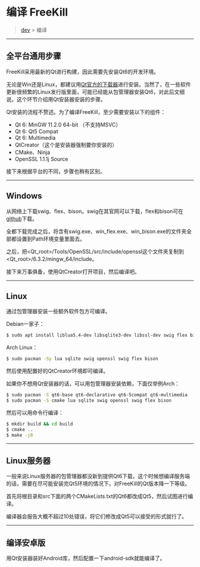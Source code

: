 # 编译 FreeKill

> [dev](./index.md) > 编译

___

## 全平台通用步骤

FreeKill采用最新的Qt进行构建，因此需要先安装Qt6的开发环境。

无论是Win还是Linux，都建议用[Qt官方的下载器](https://download.qt.io/official_releases/online_installers/)进行安装。当然了，在一些软件更新很频繁的Linux发行版里面，可能已经能从包管理器安装Qt6，对此后文细说。这个环节介绍用Qt安装器安装的步骤。

Qt安装的流程不赘述。为了编译FreeKill，至少需要安装以下的组件：
- Qt 6: MinGW 11.2.0 64-bit （不支持MSVC）
- Qt 6: Qt5 Compat
- Qt 6: Multimedia
- QtCreator（这个是安装器强制要你安装的）
- CMake、Ninja
- OpenSSL 1.1.1j Source

接下来根据平台的不同，步骤也稍有区别。

___

## Windows

从网络上下载swig、flex、bison。swig在其官网可以下载，flex和bison可在[github](https://github.com/lexxmark/winflexbison/releases/)下载。

全都下载完成之后，将含有swig.exe、win_flex.exe、win_bison.exe的文件夹全部都设置到Path环境变量里面去。

之后，把<Qt_root>/Tools/OpenSSL/src/include/openssl这个文件夹复制到<Qt_root>/6.3.2/mingw_64/include。

接下来万事俱备，使用QtCreator打开项目，然后编译吧。

___

## Linux

通过包管理器安装一些额外软件包方可编译。

Debian一家子：

```sh
$ sudo apt install liblua5.4-dev libsqlite3-dev libssl-dev swig flex bison
```

Arch Linux：

```sh
$ sudo pacman -Sy lua sqlite swig openssl swig flex bison
```

然后使用配置好的QtCreator环境即可编译。

如果你不想用Qt安装器的话，可以用包管理器安装依赖，下面仅举例Arch：

```sh
$ sudo pacman -S qt6-base qt6-declarative qt6-5compat qt6-multimedia
$ sudo pacman -S cmake lua sqlite swig openssl swig flex bison
```

然后可以用命令行编译：

```sh
$ mkdir build && cd build
$ cmake ..
$ make -j8
```

___

## Linux服务器

一般来说Linux服务器的包管理器都没新到提供Qt6下载，这个时候想编译服务端的话，需要在尽可能安装完Qt5环境的情况下，对FreeKill的Qt版本降一下等级。

首先将根目录和src下面的两个CMakeLists.txt的Qt6都改成Qt5，然后试图进行编译。

编译器会报告大概不超过10处错误，将它们修改成Qt5可以接受的形式就行了。

___

## 编译安卓版

用Qt安装器装好Android库，然后配置一下android-sdk就能编译了。
